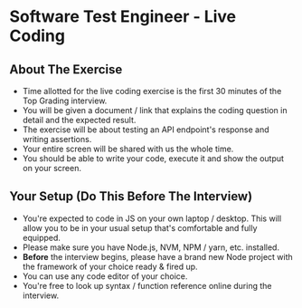 # Software Test Engineer - Live Coding

## About The Exercise

- Time allotted for the live coding exercise is the first 30 minutes of the Top Grading interview.
- You will be given a document / link that explains the coding question in detail and the expected result.
- The exercise will be about testing an API endpoint's response and writing assertions.
- Your entire screen will be shared with us the whole time.
- You should be able to write your code, execute it and show the output on your screen.

## Your Setup (Do This Before The Interview)

- You're expected to code in JS on your own laptop / desktop. This will allow you to be in your usual setup that's comfortable and fully equipped.
- Please make sure you have Node.js, NVM, NPM / yarn, etc. installed.
- **Before** the interview begins, please have a brand new Node project with the framework of your choice ready & fired up.
- You can use any code editor of your choice.
- You're free to look up syntax / function reference online during the interview.
